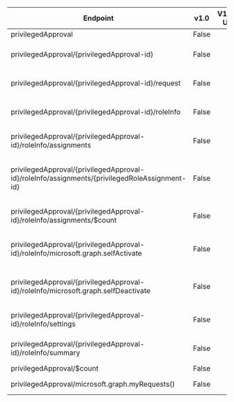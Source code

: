| Endpoint | v1.0 | V1.0-Url | v1.0-Methods | v1.0-docs | beta | Beta-Url | Beta-Methods | Beta-Docs | Path | Root | Children | Segment |
| ----------| ----------| ----------| ----------| ----------| ----------| ----------| ----------| ----------| ----------| ----------| ----------| ----------|
| privilegedApproval| False| | |  | True| https://graph.microsoft.com/beta/privilegedApproval| Get Post|  | privilegedApproval| privilegedApproval| 3| privilegedApproval|
| privilegedApproval/{privilegedApproval-id}| False| | |  | True| https://graph.microsoft.com/beta/privilegedApproval/{privilegedApproval-id}| Get Patch Delete|   | privilegedApproval {privilegedApproval-id}| privilegedApproval| 2| {privilegedApproval-id}|
| privilegedApproval/{privilegedApproval-id}/request| False| | |  | True| https://graph.microsoft.com/beta/privilegedApproval/{privilegedApproval-id}/request| Get| | privilegedApproval {privilegedApproval-id} request| privilegedApproval| 0| request|
| privilegedApproval/{privilegedApproval-id}/roleInfo| False| | |  | True| https://graph.microsoft.com/beta/privilegedApproval/{privilegedApproval-id}/roleInfo| Get Patch Delete|   | privilegedApproval {privilegedApproval-id} roleInfo| privilegedApproval| 5| roleInfo|
| privilegedApproval/{privilegedApproval-id}/roleInfo/assignments| False| | |  | True| https://graph.microsoft.com/beta/privilegedApproval/{privilegedApproval-id}/roleInfo/assignments| Get| | privilegedApproval {privilegedApproval-id} roleInfo assignments| privilegedApproval| 2| assignments|
| privilegedApproval/{privilegedApproval-id}/roleInfo/assignments/{privilegedRoleAssignment-id}| False| | |  | True| https://graph.microsoft.com/beta/privilegedApproval/{privilegedApproval-id}/roleInfo/assignments/{privilegedRoleAssignment-id}| Get| | privilegedApproval {privilegedApproval-id} roleInfo assignments {privilegedRoleAssignment-id}| privilegedApproval| 0| {privilegedRoleAssignment-id}|
| privilegedApproval/{privilegedApproval-id}/roleInfo/assignments/$count| False| | |  | True| https://graph.microsoft.com/beta/privilegedApproval/{privilegedApproval-id}/roleInfo/assignments/$count| Get| | privilegedApproval {privilegedApproval-id} roleInfo assignments $count| privilegedApproval| 0| $count|
| privilegedApproval/{privilegedApproval-id}/roleInfo/microsoft.graph.selfActivate| False| | |  | True| https://graph.microsoft.com/beta/privilegedApproval/{privilegedApproval-id}/roleInfo/microsoft.graph.selfActivate| Post| | privilegedApproval {privilegedApproval-id} roleInfo microsoft.graph.selfActivate| privilegedApproval| 0| microsoft.graph.selfActivate|
| privilegedApproval/{privilegedApproval-id}/roleInfo/microsoft.graph.selfDeactivate| False| | |  | True| https://graph.microsoft.com/beta/privilegedApproval/{privilegedApproval-id}/roleInfo/microsoft.graph.selfDeactivate| Post| | privilegedApproval {privilegedApproval-id} roleInfo microsoft.graph.selfDeactivate| privilegedApproval| 0| microsoft.graph.selfDeactivate|
| privilegedApproval/{privilegedApproval-id}/roleInfo/settings| False| | |  | True| https://graph.microsoft.com/beta/privilegedApproval/{privilegedApproval-id}/roleInfo/settings| Get Patch Delete|   | privilegedApproval {privilegedApproval-id} roleInfo settings| privilegedApproval| 0| settings|
| privilegedApproval/{privilegedApproval-id}/roleInfo/summary| False| | |  | True| https://graph.microsoft.com/beta/privilegedApproval/{privilegedApproval-id}/roleInfo/summary| Get Patch Delete|   | privilegedApproval {privilegedApproval-id} roleInfo summary| privilegedApproval| 0| summary|
| privilegedApproval/$count| False| | |  | True| https://graph.microsoft.com/beta/privilegedApproval/$count| Get| | privilegedApproval $count| privilegedApproval| 0| $count|
| privilegedApproval/microsoft.graph.myRequests()| False| | |  | True| https://graph.microsoft.com/beta/privilegedApproval/microsoft.graph.myRequests()| Get| | privilegedApproval microsoft.graph.myRequests()| privilegedApproval| 0| microsoft.graph.myRequests()|
